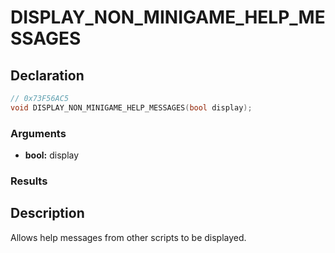 # DISPLAY_NON_MINIGAME_HELP_MESSAGES

## Declaration
```cpp
// 0x73F56AC5
void DISPLAY_NON_MINIGAME_HELP_MESSAGES(bool display);
```

### Arguments
- **bool:** display

### Results

## Description
Allows help messages from other scripts to be displayed.